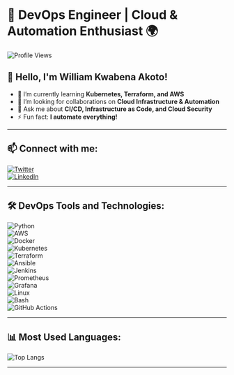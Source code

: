 # 🚀 DevOps Engineer | Cloud & Automation Enthusiast 🌍  

![Profile Views](https://komarev.com/ghpvc/?username=kobbyprincee&color=blue)  

## 👋 Hello, I'm William Kwabena Akoto!  
- 🌱 I’m currently learning **Kubernetes, Terraform, and AWS**  
- 🤝 I’m looking for collaborations on **Cloud Infrastructure & Automation**  
- 💬 Ask me about **CI/CD, Infrastructure as Code, and Cloud Security**  
- ⚡ Fun fact: **I automate everything!**  

---  

## 📫 Connect with me:  
[![Twitter](https://img.shields.io/badge/Twitter-%231DA1F2.svg?&style=for-the-badge&logo=twitter&logoColor=white)](https://twitter.com/kobbyprince_)  
[![LinkedIn](https://img.shields.io/badge/LinkedIn-%230A66C2.svg?&style=for-the-badge&logo=linkedin&logoColor=white)](https://linkedin.com/in/william-kwabena-akoto-07ab68218)  

---  

## 🛠 DevOps Tools and Technologies:  
![Python](https://img.shields.io/badge/Python-%2314354C.svg?&style=for-the-badge&logo=python&logoColor=white)  
![AWS](https://img.shields.io/badge/AWS-%23FF9900.svg?&style=for-the-badge&logo=amazonaws&logoColor=white)  
![Docker](https://img.shields.io/badge/Docker-%232496ED.svg?&style=for-the-badge&logo=docker&logoColor=white)  
![Kubernetes](https://img.shields.io/badge/Kubernetes-%23326CE5.svg?&style=for-the-badge&logo=kubernetes&logoColor=white)  
![Terraform](https://img.shields.io/badge/Terraform-%237B42BC.svg?&style=for-the-badge&logo=terraform&logoColor=white)  
![Ansible](https://img.shields.io/badge/Ansible-%23EE0000.svg?&style=for-the-badge&logo=ansible&logoColor=white)  
![Jenkins](https://img.shields.io/badge/Jenkins-%23D24939.svg?&style=for-the-badge&logo=jenkins&logoColor=white)  
![Prometheus](https://img.shields.io/badge/Prometheus-%23E6522C.svg?&style=for-the-badge&logo=prometheus&logoColor=white)  
![Grafana](https://img.shields.io/badge/Grafana-%23F46800.svg?&style=for-the-badge&logo=grafana&logoColor=white)  
![Linux](https://img.shields.io/badge/Linux-%23FCC624.svg?&style=for-the-badge&logo=linux&logoColor=black)  
![Bash](https://img.shields.io/badge/Bash-%234EAA25.svg?&style=for-the-badge&logo=gnu-bash&logoColor=white)  
![GitHub Actions](https://img.shields.io/badge/GitHub%20Actions-%232088FF.svg?&style=for-the-badge&logo=githubactions&logoColor=white)

 

---  

## 📊 Most Used Languages:  
![Top Langs](https://github-readme-stats.vercel.app/api/top-langs/?username=kobbyprincee&layout=compact&theme=dark)  

---  


